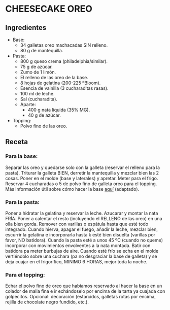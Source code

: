 # CHEESECAKE OREO

## Ingredientes
- Base: 
    - 34 galletas oreo machacadas SIN relleno.
    - 80 g de mantequilla.
- Pasta: 
    - 800 g queso crema (philadelphia/similar).
    - 75 g de azúcar.
    - Zumo de 1 limón.
    - El relleno de las oreo de la base.
    - 8 hojas de gelatina (200-225 ºBloom).
    - Esencia de vainilla (3 cucharaditas rasas).
    - 100 ml de leche.
    - Sal (cucharadita). 
    - Aparte: 
        - 400 g nata líquida (35% MG).
        - 40 g de azúcar.
- Topping: 
    - Polvo fino de las oreo.

## Receta

### Para la base: 
Separar las oreo y quedarse solo con la galleta (reservar el relleno para la pasta). Triturar la galleta BIEN, derretir la mantequilla y mezclar bien las 2 cosas. Poner en el molde (base y laterales) y apretar. Meter para el frigo. Reservar 4 cucharadas o 5 de polvo fino de galleta oreo para el topping.<br>
 Más información útil sobre cómo hacer la base [aquí](/tartas/RecetaCheesecakeCremosa/#para-la-base) (adaptado).

### Para la pasta: 
Poner a hidratar la gelatina y reservar la leche. Azucarar y montar la nata FRÍA. Poner a calentar el resto (incluyendo el RELLENO de las oreo) en una olla bien gorda. Remover con varillas o espátula hasta que esté todo integrado. Cuando hierva, apagar el fuego, añadir la leche, mezclar bien, escurrir la gelatina e incorporarla hasta k esté bien disuelta (varillas por favor, NO batidora).
Cuando la pasta esté a unos 45 ºC (cuando no queme) incorporar con movimientos envolventes a la nata montada. Batir con batidora pa meter burbujas de aire. Cuando esté frío se echa en el molde vertiéndolo sobre una cuchara (pa no desgraciar la base de galleta) y se deja cuajar en el frigorífico, MINIMO 6 HORAS, mejor toda la noche.

### Para el topping: 
Echar el polvo fino de oreo que habíamos reservado al hacer la base en un colador de malla fina e ir echándoselo por encima de la tarta ya cuajada con golpecitos. Opcional: decoración (estarcidos, galletas rotas por encima, rejilla de chocolate negro fundido, etc.).
